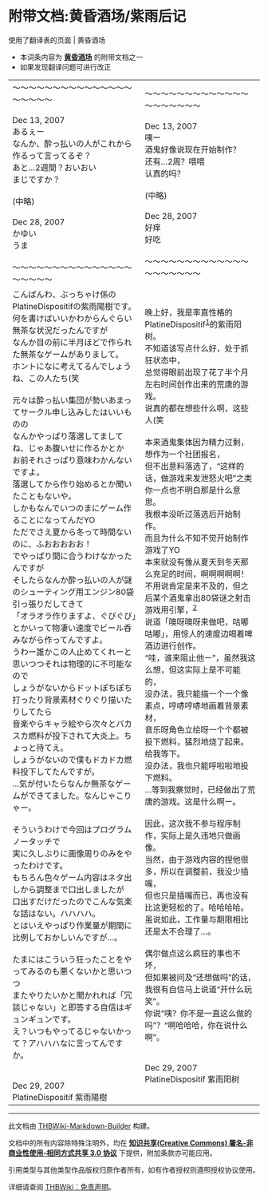 # 附带文档:黄昏酒场/紫雨后记

<!-- source html: G:\repos\THBWiki-Markdown-Builder\THBWikiMarkdown\Temp\main\c\c7\ns506%3A%E9%BB%84%E6%98%8F%E9%85%92%E5%9C%BA%2F%E7%B4%AB%E9%9B%A8%E5%90%8E%E8%AE%B0.html -->

使用了翻译表的页面 | 黄昏酒场

  
  

  

- 本词条内容为 **[黄昏酒场](./黄昏酒场.md)** 的附带文档之一
- 如果发现翻译问题可进行改正


<table><tbody><tr class="tt-content" id="=-1" data-pos="&#91;&quot;=&quot;,1&#93;"><td class="tt-ja" lang="ja"><div class="poem">～～～～～～～～～～～～～～～～～～～～<br><br>Dec 13, 2007<br>あるぇー<br>なんか、酔っ払いの人がこれから作るって言ってるぞ？<br>あと…2週間？おいおい<br>まじですか？<br><br>(中略)<br><br>Dec 28, 2007<br>かゆい<br>うま<br><br>～～～～～～～～～～～～～～～～～～～～</div></td><td class="tt-zh" lang="zh"><div class="poem">～～～～～～～～～～～～～～～～～～～～<br><br>Dec 13, 2007<br>咦ー<br>酒鬼好像说现在开始制作？<br>还有…2周？喂喂<br>认真的吗？<br><br>(中略)<br><br>Dec 28, 2007<br>好痒<br>好吃<br><br>～～～～～～～～～～～～～～～～～～～～</div></td></tr><tr class="tt-content" id="=-2" data-pos="&#91;&quot;=&quot;,2&#93;"><td class="tt-ja" lang="ja"><div class="poem">こんばんわ、ぶっちゃけ係のPlatineDispositifの紫雨陽樹です。<br>何を書けばいいかわからんぐらい無茶な状況だったんですが<br>なんか目の前に半月ほどで作られた無茶なゲームがありまして。<br>ホントになに考えてるんでしょうね、この人たち(笑<br><br>元々は酔っ払い集団が勢いあまってサークル申し込みしたはいいものの<br>なんかやっぱり落選してましてね、じゃあ腹いせに作るかとか<br>お前それさっぱり意味わかんないですよ。<br>落選してから作り始めるとか聞いたこともないや。<br>しかもなんでいつのまにゲーム作ることになってんだYO<br>ただでさえ夏から冬って時間ないのに、ふおおおおお！<br>でやっぱり間に合うわけなかったんですが<br>そしたらなんか酔っ払いの人が謎のシューティング用エンジン80袋引っ張りだしてきて<br>「オラオラ作りますよ、ぐびぐび」とかいって物凄い速度でビール呑みながら作ってんですよ。<br>うわー誰かこの人止めてくれーと思いつつそれは物理的に不可能なので<br>しょうがないからドットぽちぽち打ったり背景素材ぐりぐり描いたりしてたら<br>音楽やらキャラ絵やら次々とバカスカ燃料が投下されて大炎上。ちょっと待てえ。<br>しょうがないので僕もドカドカ燃料投下してたんですが。<br>…気が付いたらなんか無茶なゲームができてました。なんじゃこりゃー。<br><br>そういうわけで今回はプログラムノータッチで<br>実に久しぶりに画像周りのみをやったわけです。<br>もちろん色々ゲーム内容はネタ出しから調整まで口出しましたが<br>口出すだけだったのでこんな気楽な話はない。ハハハハ。<br>とはいえやっぱり作業量が期間に比例しておかしいんですが…。<br><br>たまにはこういう狂ったことをやってみるのも悪くないかと思いつつ<br>またやりたいかと聞かれれば「冗談じゃない」と即答する自信はギュンギュンです。<br>え？いつもやってるじゃないかって？アハハハなに言ってんですか。<br><br><br>Dec 29, 2007<br>PlatineDispositif 紫雨陽樹</div></td><td class="tt-zh" lang="zh"><div class="poem">晚上好，我是率直性格的PlatineDispositif<sup id="cite_ref-1" class="reference"><a href="#cite_note-1">1</a></sup>的紫雨阳树。<br>不知道该写点什么好，处于抓狂状态中，<br>总觉得眼前出现了花了半个月左右时间创作出来的荒唐的游戏。<br>说真的都在想些什么啊，这些人(笑<br><br>本来酒鬼集体因为精力过剩，想作为一个社团报名，<br>但不出意料落选了，“这样的话，做游戏来发泄怒火吧”之类<br>你一点也不明白那是什么意思。<br>我根本没听过落选后开始制作。<br>而且为什么不知不觉开始制作游戏了YO<br>本来就没有像从夏天到冬天那么充足的时间，啊啊啊啊啊！<br>不用说肯定是来不及的，但之后某个酒鬼拿出80袋谜之射击游戏用引擎，<sup id="cite_ref-2" class="reference"><a href="#cite_note-2">2</a></sup><br>说道「噢呀噢呀来做吧，咕嘟咕嘟」，用惊人的速度边喝着啤酒边进行创作。<br>“哇，谁来阻止他ー”，虽然我这么想，但这实际上是不可能的，<br>没办法，我只能描一个一个像素点，哼哧哼哧地画着背景素材，<br>音乐呀角色立绘呀一个个都被投下燃料，猛烈地烧了起来。给我等下。<br>没办法，我也只能呼啦啦地投下燃料。<br>…等到我察觉时，已经做出了荒唐的游戏。这是什么啊ー。<br><br>因此，这次我不参与程序制作，实际上是久违地只做画像。<br>当然，由于游戏内容的捏他很多，所以在调整前，我没少插嘴，<br>但也只是插嘴而已，再也没有比这更轻松的了。哈哈哈哈。<br>虽说如此，工作量与期限相比还是太不合理了…。<br><br>偶尔做点这么疯狂的事也不坏，<br>但如果被问及“还想做吗”的话，我很有自信马上说道“开什么玩笑”。<br>你说“咦？你不是一直这么做的吗”？“啊哈哈哈，你在说什么啊”。<br><br><br>Dec 29, 2007<br>PlatineDispositif 紫雨阳树</div></td></tr></tbody></table>



[^cite_note-1]: PlatineDispositif是同人社团。成员只有紫雨阳树一个人。

  
  

  





---

此文档由 [THBWiki-Markdown-Builder](https://github.com/Delsin-Yu/THBWiki-Markdown-Builder) 构建。

文档中的所有内容除特殊注明外，均在 [**知识共享(Creative Commons) 署名-非商业性使用-相同方式共享 3.0 协议**](https://creativecommons.org/licenses/by-sa/3.0/deed.zh-hans) 下提供，附加条款亦可能应用。

引用类型与其他类型作品版权归原作者所有，如有作者授权则遵照授权协议使用。

详细请查阅 [THBWiki：免责声明](https://thbwiki.cc/THBWiki:%E5%85%8D%E8%B4%A3%E5%A3%B0%E6%98%8E)。

